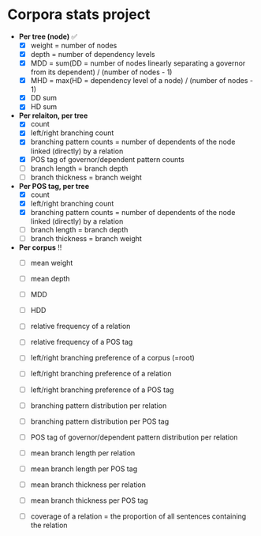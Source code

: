 # Corpora stats project

* __Per tree (node)__ :white_check_mark:
	- [x] weight = number of nodes
	- [x] depth = number of dependency levels
	- [x] MDD = sum(DD = number of nodes linearly separating a governor from its dependent) / (number of nodes - 1)
	- [x] MHD = max(HD = dependency level of a node) / (number of nodes - 1)
    - [x] DD sum
    - [x] HD sum

* __Per relaiton, per tree__
	- [x] count
	- [x] left/right branching count
	- [x] branching pattern counts = number of dependents of the node linked (directly) by a relation
	- [x] POS tag of governor/dependent pattern counts
	- [ ] branch length = branch depth
	- [ ] branch thickness = branch weight

* __Per POS tag, per tree__
	- [x] count
	- [x] left/right branching count
	- [x] branching pattern counts = number of dependents of the node linked (directly) by a relation
	- [ ] branch length = branch depth
	- [ ] branch thickness = branch weight

* __Per corpus__ :bangbang:
	- [ ] mean weight
	- [ ] mean depth
	- [ ] MDD
	- [ ] HDD
	- [ ] relative frequency of a relation
	- [ ] relative frequency of a POS tag
	- [ ] left/right branching preference of a corpus (=root)
	- [ ] left/right branching preference of a relation
	- [ ] left/right branching preference of a POS tag
	- [ ] branching pattern distribution per relation
	- [ ] branching pattern distribution per POS tag
	- [ ] POS tag of governor/dependent pattern distribution per relation
	- [ ] mean branch length per relation
	- [ ] mean branch length per POS tag
	- [ ] mean branch thickness per relation
	- [ ] mean branch thickness per POS tag
	- [ ] coverage of a relation = the proportion of all sentences containing the relation

